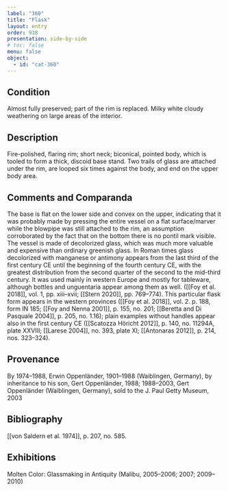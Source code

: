 ```yaml
---
label: "360"
title: "Flask"
layout: entry
order: 938
presentation: side-by-side
# toc: false
menu: false
object:
  - id: "cat-360"
---
```


## Condition

Almost fully preserved; part of the rim is replaced. Milky white cloudy weathering on large areas of the interior.

## Description

Fire-polished, flaring rim; short neck; biconical, pointed body, which is tooled to form a thick, discoid base stand. Two trails of glass are attached under the rim, are looped six times against the body, and end on the upper body area.

## Comments and Comparanda

The base is flat on the lower side and convex on the upper, indicating that it was probably made by pressing the entire vessel on a flat surface/marver while the blowpipe was still attached to the rim, an assumption corroborated by the fact that on the bottom there is no pontil mark visible. The vessel is made of decolorized glass, which was much more valuable and expensive than ordinary greenish glass. In Roman times glass decolorized with manganese or antimony appears from the last third of the first century CE until the beginning of the fourth century CE, with the greatest distribution from the second quarter of the second to the mid-third century. It was used mainly in western Europe and mostly for tableware, although bottles and unguentaria appear among them as well. ([[Foy et al. 2018]], vol. 1, pp. xiii–xvii; [[Stern 2020]], pp. 769–774). This particular flask form appears in the western provinces ([[Foy et al. 2018]], vol. 2. p. 188, form IN 185; [[Foy and Nenna 2001]], p. 155, no. 201; [[Beretta and Di Pasquale 2004]], p. 205, no. 1.16); plain examples without handles appear also in the first century CE ([[Scatozza Höricht 2012]], p. 140, no. 11294A, plate XXVIII; [[Larese 2004]], no. 393, plate XI; [[Antonaras 2012]], p. 214, nos. 323–324).

## Provenance

By 1974–1988, Erwin Oppenländer, 1901–1988 (Waiblingen, Germany), by inheritance to his son, Gert Oppenländer, 1988; 1988–2003, Gert Oppenländer (Waiblingen, Germany), sold to the J. Paul Getty Museum, 2003

## Bibliography

[[von Saldern et al. 1974]], p. 207, no. 585.

## Exhibitions

Molten Color: Glassmaking in Antiquity (Malibu, 2005–2006; 2007; 2009–2010)